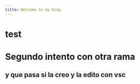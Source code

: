 ```yaml
---
title: Welcome to my blog
---
```

<h1>test</h1>
<h1>Segundo intento con otra rama</h1>
<h2> y que pasa si la creo y la edito con vsc  </h2>
